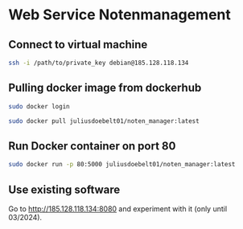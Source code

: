 # Web Service Notenmanagement

## Connect to virtual machine
```sh
ssh -i /path/to/private_key debian@185.128.118.134
```

## Pulling docker image from dockerhub
```sh
sudo docker login
```
```sh
sudo docker pull juliusdoebelt01/noten_manager:latest
```

## Run Docker container on port 80
```sh
sudo docker run -p 80:5000 juliusdoebelt01/noten_manager:latest
```

## Use existing software
Go to http://185.128.118.134:8080 and experiment with it (only until 03/2024).
